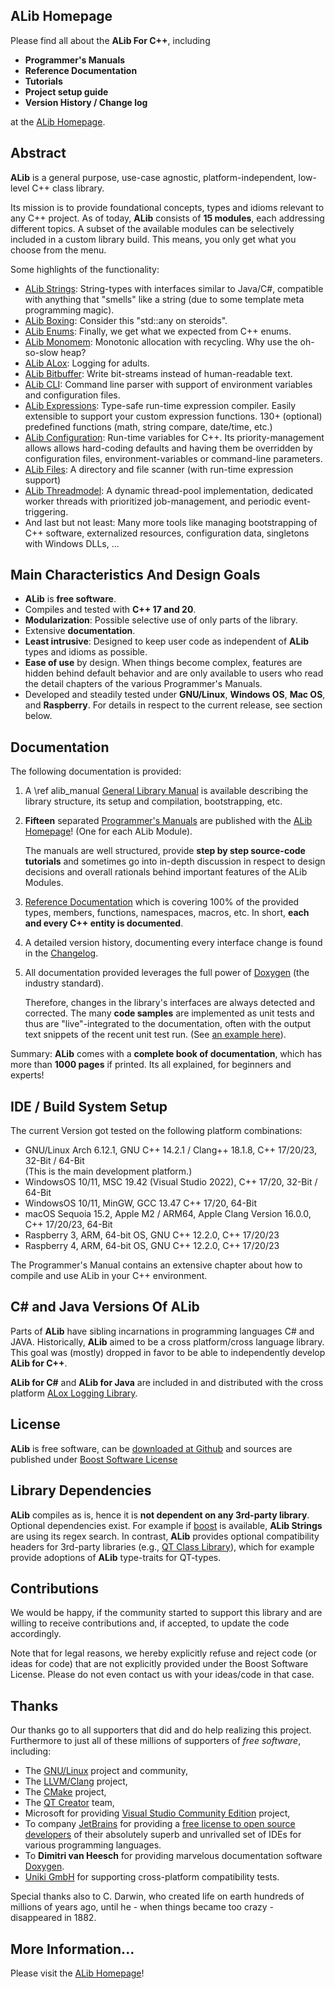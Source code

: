 ## ALib Homepage ##
Please find all about the **ALib For C++**, including

* **Programmer's Manuals**
* **Reference Documentation**
* **Tutorials**
* **Project setup guide**
* **Version History / Change log**

at the [ALib Homepage](https://alib.dev).

## Abstract ##

**ALib** is a general purpose, use-case agnostic, platform-independent, low-level C++ class library.

Its mission is to provide foundational concepts, types and idioms relevant to any C++ project.
As of today, **ALib** consists of **15 modules**, each addressing
different topics.
A subset of the available modules can be selectively included in a custom library build. 
This means, you only get what you choose from the menu.

Some highlights of the functionality:
- [ALib Strings](https://alib.dev/alib_mod_strings.html): String-types with interfaces similar to Java/C#, compatible with anything that "smells" like a string
  (due to some template meta programming magic).
- [ALib Boxing](https://alib.dev/alib_mod_boxing.html): Consider this "std::any on steroids".
- [ALib Enums](https://alib.dev/alib_mod_enums.html): Finally, we get what we expected from C++ enums.
- [ALib Monomem](https://alib.dev/alib_mods_contmono.html): Monotonic allocation with recycling. Why use the oh-so-slow heap?
- [ALib ALox](https://alib.dev/alib_mod_alox.html): Logging for adults.
- [ALib Bitbuffer](https://alib.dev/alib_mod_bitbuffer.html): Write bit-streams instead of human-readable text.
- [ALib CLI](https://alib.dev/alib_mod_cli.html): Command line parser with support of environment variables and configuration files.
- [ALib Expressions](https://alib.dev/alib_mod_expressions.html): Type-safe run-time expression compiler. Easily extensible to support your 
  custom expression functions. 130+ (optional) predefined functions (math, string compare, date/time, etc.)
- [ALib Configuration](https://alib.dev/alib_mod_config.html): Run-time variables for C++. 
  Its priority-management allows allows hard-coding defaults and having them be overridden by
  configuration files, environment-variables or command-line parameters.  
- [ALib Files](https://alib.dev/alib_mod_files.html): A directory and file scanner (with run-time expression support)
- [ALib Threadmodel](https://alib.dev/alib_mod_threadmodel.html): A dynamic thread-pool implementation, 
  dedicated worker threads with prioritized job-management, and periodic event-triggering.
- And last but not least: Many more tools like managing bootstrapping of C++ software, externalized resources,
  configuration data, singletons with Windows DLLs, ...  

## Main Characteristics And Design Goals ##

- **ALib** is **free software**.
- Compiles and tested with **C++ 17 and  20**.
- **Modularization**: Possible selective use of only parts of the library.
- Extensive **documentation**.
- **Least intrusive**: Designed to keep user code as independent of **ALib** types and idioms as possible.
- **Ease of use** by design.
  When things become complex, features are hidden behind default
  behavior and are only available to users who read the detail chapters of the various Programmer's Manuals. 
- Developed and steadily tested under **GNU/Linux**, **Windows OS**, **Mac OS**, and
  **Raspberry**. For details in respect to the current release, see section below. 

## Documentation ##

The following documentation is provided:

1. A \ref alib_manual [General Library Manual](https://alib.dev/alib_manual.html) is available describing the library structure,
   its setup and compilation, bootstrapping, etc.

2. **Fifteen** separated [Programmer's Manuals](https://alib.dev/alib_manual.html#alib_manual_modules_overview) are published
   with the [ALib Homepage](https://alib.dev)! (One for each ALib Module).
 
   The manuals are well structured, provide **step by step source-code tutorials** and sometimes go 
   into in-depth discussion in respect to design decisions and overall rationals behind important features
   of the ALib Modules.

3. [Reference Documentation](https://alib.dev/annotated.html) which is covering 100% of the provided types, members,
   functions, namespaces, macros, etc. In short, **each and every C++ entity is documented**.

4. A detailed version history, documenting every interface change is found in the [Changelog](https://alib.dev/alib_changelog.html).

5. All documentation provided leverages the full power of [Doxygen](https://doxygen.nl)
   (the industry standard).

   Therefore, changes in the library's interfaces are always detected and corrected.
   The many **code samples** are implemented as unit tests and thus are "live"-integrated
   to the documentation, often with the output text snippets of the recent unit test run.
   (See  [an example here](https://alib.dev/alib_mod_expressions.html#alib_expressions_calculator)).

Summary: **ALib** comes with a **complete book of documentation**, which has more than
**1000 pages** if printed. Its all explained, for beginners and experts!


## IDE / Build System Setup ##
The current Version got tested on the following platform combinations:
- GNU/Linux Arch 6.12.1, GNU C++ 14.2.1 / Clang++ 18.1.8, C++ 17/20/23, 32-Bit / 64-Bit<br>
  (This is the main development platform.)
- WindowsOS 10/11, MSC 19.42 (Visual Studio 2022), C++ 17/20, 32-Bit / 64-Bit
- WindowsOS 10/11, MinGW, GCC 13.47  C++ 17/20, 64-Bit 
- macOS Sequoia 15.2, Apple M2 / ARM64, Apple Clang Version 16.0.0, C++ 17/20/23, 64-Bit
- Raspberry 3, ARM, 64-bit OS, GNU C++ 12.2.0, C++ 17/20/23
- Raspberry 4, ARM, 64-bit OS, GNU C++ 12.2.0, C++ 17/20/23

The Programmer's Manual contains an extensive chapter about how to compile and use ALib in your 
C++ environment.

## C# and Java Versions Of ALib ##

Parts of **ALib** have sibling incarnations in programming languages C# and JAVA. Historically,
**ALib** aimed to be a cross platform/cross language library. This goal was (mostly) dropped
in favor to be able to independently develop **ALib for C++**.

**ALib for C#** and **ALib for Java** are included in and distributed with the
cross platform [ALox Logging Library](https://alexworx.github.io/ALox-Logging-Library/).

## License ##

**ALib** is free software, can be [downloaded at Github](https://github.com/AlexWorx/ALib-Class-Library)
and sources are published under [Boost Software License](LICENSE.txt)

## Library Dependencies ##

**ALib** compiles as is, hence it is **not dependent on any 3rd-party library**.
Optional dependencies exist. For example if [boost](https://www.boost.org) is available,
**ALib Strings** are using its regex search.
In contrast, **ALib** provides optional compatibility headers for 3rd-party libraries
(e.g., [QT Class Library](https://www.qt.io)), which for example provide adoptions of **ALib** type-traits
for QT-types.

##  Contributions ##
We would be happy, if the community started to support this library and are willing to receive
contributions and, if accepted, to update the code accordingly.

Note that for legal reasons, we hereby explicitly refuse and reject code (or ideas for code)
that are not explicitly provided under the Boost Software License.
Please do not even contact us with your ideas/code in that case.


## Thanks ##

Our thanks go to all supporters that did and do help realizing this project. Furthermore
to just all of these millions of supporters of *free software*, including:
- The [GNU/Linux](https://gnu.org) project and community,
- The [LLVM/Clang](http://llvm.org/) project,
- The [CMake](https://cmake.org/) project,
- The [QT Creator](http://doc.qt.io/qtcreator) team,
- Microsoft for providing [Visual Studio Community Edition](https://www.visualstudio.com/vs/community/) project,
- To company [JetBrains](https://www.jetbrains.com) for providing a 
  [free license to open source developers](https://www.jetbrains.com/buy/opensource/)
  of their absolutely superb and unrivalled set of IDEs for various programming languages.
- To **Dimitri van Heesch** for providing marvelous documentation software [Doxygen](http://doxygen.nl).
- [Uniki GmbH](https://uniki.de) for supporting cross-platform compatibility tests.

Special thanks also to C. Darwin, who created life on earth hundreds of millions of years ago,
until he - when things became too crazy - disappeared in 1882.


## More Information... ##
Please visit the [ALib Homepage](https://alib.dev)!


